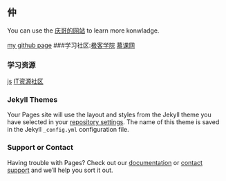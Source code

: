 ## 仲

You can use the [庆哥的网站](https://zptcsoft.github.io) to learn more konwladge.

[my github page](https://github.com/wzlsz)
###学习社区:[极客学院](https://www.jikexueyuan.com)
           [慕课网](https://www.imooc.com/)

### 学习资源
   [js](http://javascript.ruanyifeng.com/)
   [IT资源社区](http://download.csdn.net/)
### Jekyll Themes

Your Pages site will use the layout and styles from the Jekyll theme you have selected in your [repository settings](https://github.com/wzlsz/wzlsz.github.io/settings). The name of this theme is saved in the Jekyll `_config.yml` configuration file.

### Support or Contact

Having trouble with Pages? Check out our [documentation](https://help.github.com/categories/github-pages-basics/) or [contact support](https://github.com/contact) and we’ll help you sort it out.
